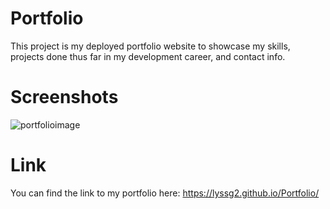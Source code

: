 # Portfolio
This project is my deployed portfolio website to showcase my skills, projects done thus far in my development career, and contact info. 

# Screenshots
![portfolioimage](main\assets\images\portfolioscreen.png)

# Link
You can find the link to my portfolio here: https://lyssg2.github.io/Portfolio/